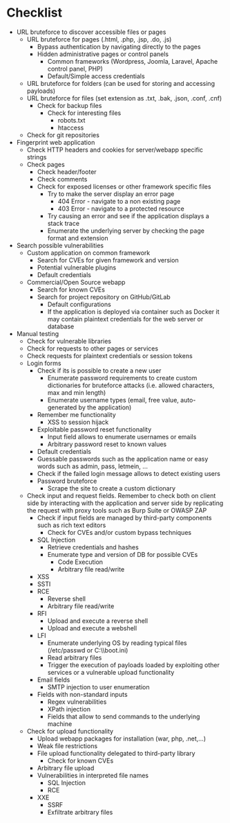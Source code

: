 # Checklist

* URL bruteforce to discover accessible files or pages
  * URL bruteforce for pages (.html, .php, .jsp, .do, .js)
    * Bypass authentication by navigating directly to the pages
    * Hidden administrative pages or control panels
      * Common frameworks (Wordpress, Joomla, Laravel, Apache control panel, PHP)
      * Default/Simple access credentials
  * URL bruteforce for folders (can be used for storing and accessing payloads)
  * URL bruteforce for files (set extension as .txt, .bak, .json, .conf, .cnf)
    * Check for backup files
      * Check for interesting files
        * robots.txt
        * htaccess
  * Check for git repositories
* Fingerprint web application
  * Check HTTP headers and cookies for server/webapp specific strings
  * Check pages
    * Check header/footer
    * Check comments
    * Check for exposed licenses or other framework specific files
      * Try to make the server display an error page
        * 404 Error - navigate to a non existing page
        * 403 Error - navigate to a protected resource
      * Try causing an error and see if the application displays a stack trace
      * Enumerate the underlying server by checking the page format and extension
* Search possible vulnerabilities
  * Custom application on common framework
    * Search for CVEs for given framework and version
    * Potential vulnerable plugins
    * Default credentials
  * Commercial/Open Source webapp
    * Search for known CVEs
    * Search for project repository on GitHub/GitLab
      * Default configurations
      * If the application is deployed via container such as Docker it may contain plaintext credentials for the web server or database
* Manual testing
  * Check for vulnerable libraries
  * Check for requests to other pages or services
  * Check requests for plaintext credentials or session tokens
  * Login forms
    * Check if its is possible to create a new user
      * Enumerate password requirements to create custom dictionaries for bruteforce attacks (i.e. allowed characters, max and min length)
      * Enumerate username types (email, free value, auto-generated by the application)
    * Remember me functionality
      * XSS to session hijack
    * Exploitable password reset functionality
      * Input field allows to enumerate usernames or emails
      * Arbitrary password reset to known values
    * Default credentials
    * Guessable passwords such as the application name or easy words such as admin, pass, letmein, ...
    * Check if the failed login message allows to detect existing users
    * Password bruteforce
      * Scrape the site to create a custom dictionary
  * Check input and request fields. Remember to check both on client side by interacting with the application and server side by replicating the request with proxy tools such as Burp Suite or OWASP ZAP
    * Check if input fields are managed by third-party components such as rich text editors
      * Check for CVEs and/or custom bypass techniques
    * SQL Injection
      * Retrieve credentials and hashes
      * Enumerate type and version of DB for possible CVEs
        * Code Execution
        * Arbitrary file read/write
    * XSS
    * SSTI
    * RCE
      * Reverse shell
      * Arbitrary file read/write
    * RFI
      * Upload and execute a reverse shell
      * Upload and execute a webshell
    * LFI
      * Enumerate underlying OS by reading typical files (/etc/passwd or C:\\\boot.ini)
      * Read arbitrary files
      * Trigger the execution of payloads loaded by exploiting other services or a vulnerable upload functionality
    * Email fields
      * SMTP injection to user enumeration
    * Fields with non-standard inputs
      * Regex vulnerabilities
      * XPath injection
      * Fields that allow to send commands to the underlying machine
  * Check for upload functionality
    * Upload webapp packages for installation (war, php, .net,...)
    * Weak file restrictions
    * File upload functionality delegated to third-party library
      * Check for known CVEs
    * Arbitrary file upload
    * Vulnerabilities in interpreted file names
      * SQL Injection
      * RCE
    * XXE
      * SSRF
      * Exfiltrate arbitrary files
